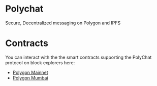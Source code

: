 # Polychat
Secure, Decentralized messaging on Polygon and IPFS

# Contracts
You can interact with the the smart contracts supporting the PolyChat protocol on block explorers here:
* [Polygon Mainnet](<https://polygonscan.com/address/0x7caCE48de94C3513B0E583568664656b7d4A5fDF#code>)
* [Polygon Mumbai](https://mumbai.polygonscan.com/address/0x9B939e1252aA484246CaA8AB8380b9f926C1c76D#code>)
